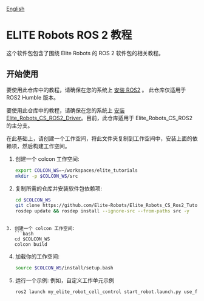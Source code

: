 [English](./README.md)

# ELITE Robots ROS 2 教程
这个软件包包含了围绕 Elite Robots 的 ROS 2 软件包的相关教程。

## 开始使用
要使用此仓库中的教程，请确保在您的系统上 [安装 ROS2](https://docs.ros.org/en/humble/Installation.html) 。 此仓库仅适用于 ROS2 Humble 版本。

要使用此仓库中的教程，请确保在您的系统上 [安装 Elite_Robots_CS_ROS2_Driver](https://github.com/Elite-Robots/Elite_Robots_CS_ROS2_Driver)。目前，此仓库适用于 Elite_Robots_CS_ROS2 的主分支。

在此基础上，请创建一个工作空间，将此文件夹复制到工作空间中，安装上面的依赖项，然后构建工作空间。

1. 创建一个 colcon 工作空间:
   ```bash
   export COLCON_WS=~/workspaces/elite_tutorials
   mkdir -p $COLCON_WS/src
   ```

2. 复制所需的仓库并安装软件包依赖项:
   ```bash
   cd $COLCON_WS
   git clone https://github.com/Elite-Robots/Elite_Robots_CS_Ros2_Tutorials.git src/elite_tutorials
   rosdep update && rosdep install --ignore-src --from-paths src -y
```
   
3. 创建一个 colcon 工作空间:
   ```bash
   cd $COLCON_WS
   colcon build
   ```

4. 加载你的工作空间:
   ```bash
   source $COLCON_WS/install/setup.bash
   ```

5. 运行一个示例:
   例如，自定义工作单元示例
   
   ```bash
   ros2 launch my_elite_robot_cell_control start_robot.launch.py use_fake_hardware:=true
   ```
